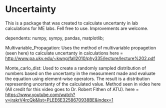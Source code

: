# Uncertainty


This is a package that was created to calculate uncertanty in lab calculations for ME labs. Fell free to use.
Improvements are welcome. 

dependents:
    numpy,
    sympy,
    pandas,
    matplotlib;

Multivariable_Propagation:
Uses the method of multivariable propagetion (seen here) to calculate uncertanty in calculations
here = http://www.pa.uky.edu/~kwng/fall2010/phy335/lecture/lecture%202.pdf

Monte_carlo_dist:
Used to create a randomly sampled distribution of numbers based on the uncertanty in the measurment made
and evaluate the equation using element-wise operators. The result is a distribution representing uncertanty
of the calculated value. Method seen in video here (All credit for this video goes to Dr. Robert Fithen of ATU).
here = https://www.youtube.com/watch?v=jrakrV4rcQk&list=PLEE6E3258670938BE&index=1

